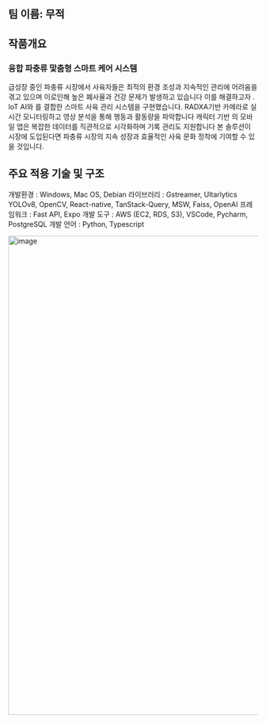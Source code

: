 ## 팀 이름: 무적


## 작품개요 
### 융합 파충류 맟춤형 스마트 케어 시스템
급성장 중인 파충류 시장에서 사육자들은 최적의 환경 조성과 지속적인 관리에 어려움을 겪고 있으며 이로인해 높은 폐사율과 건강 문제가 발생하고 있습니다 이를 해결하고자 . IoT AI와 를 결합한 스마트 사육 관리
시스템을 구현했습니다. RADXA기반 카메라로 실시간 모니터링하고 영상 분석을 통해 행동과 활동량을 파악합니다 캐릭터 기반 의 모바일 앱은 복잡한 데이터를 직관적으로 시각화하며 기록 관리도 지원합니다
본 솔루션이 시장에 도입된다면 파충류 시장의 지속 성장과 효율적인 사육 문화 정착에 기여할 수 있을 것입니다.


## 주요 적용 기술 및 구조
개발환경 : Windows, Mac OS, Debian
라이브러리 : Gstreamer, Ultarlytics YOLOv8, OpenCV, React-native, TanStack-Query, MSW, Faiss,
OpenAI
프레임워크 : Fast API, Expo
개발 도구 : AWS (EC2, RDS, S3), VSCode, Pycharm, PostgreSQL
개발 언어 : Python, Typescript

<img width="967" alt="image" src="https://github.com/user-attachments/assets/b6b3f9ae-324f-4797-8f9e-fe48f656fe96" />
